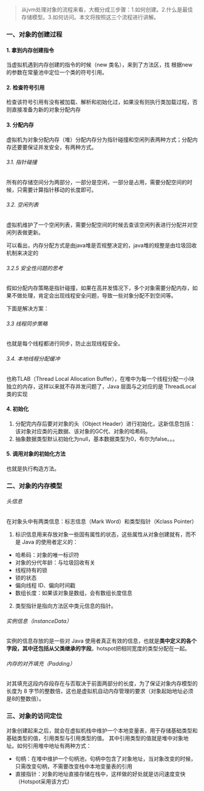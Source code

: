 >从jvm处理对象的流程来看，大概分成三步骤：1.如何创建。2.什么是最佳存储模型。3.如何访问。本文将按照这三个流程进行讲解。

### 一、对象的创建过程

#### 1. 拿到内存创建指令
当虚拟机遇到内存创建的指令的时候（new 类名），来到了方法区，找 根据new的参数在常量池中定位一个类的符号引用。
#### 2. 检查符号引用
检查该符号引用有没有被加载、解析和初始化过，如果没有则执行类加载过程，否则直接准备为新的对象分配内存
#### 3. 分配内存
虚拟机为对象分配内存（堆）分配内存分为指针碰撞和空闲列表两种方式；分配内存还要要保证并发安全，有两种方式。 
###### 3.1. 指针碰撞
所有的存储空间分为两部分，一部分是空闲，一部分是占用，需要分配空间的时候，只需要计算指针移动的长度即可。

###### 3.2. 空闲列表
虚拟机维护了一个空闲列表，需要分配空间的时候去查该空闲列表进行分配并对空闲列表做更新。

可以看出，内存分配方式是由java堆是否规整决定的，java堆的规整是由垃圾回收机制来决定的

###### 3.2.5 安全性问题的思考
假如分配内存策略是指针碰撞，如果在高并发情况下，多个对象需要分配内存，如果不做处理，肯定会出现线程安全问题，导致一些对象分配不到空间等。

下面是解决方案：

###### 3.3 线程同步策略
也就是每个线程都进行同步，防止出现线程安全。

###### 3.4. 本地线程分配缓冲
也称TLAB（Thread Local Allocation Buffer），在堆中为每一个线程分配一小块独立的内存，这样以来就不存并发问题了，Java 层面与之对应的是 ThreadLocal 类的实现

#### 4. 初始化
1. 分配完内存后要对对象的头（Object Header）进行初始化，这新信息包括：该对象对应类的元数据、该对象的GC代、对象的哈希码。
2. 抽象数据类型默认初始化为null，基本数据类型为0，布尔为false。。。
#### 5. 调用对象的初始化方法
也就是执行构造方法。


### 二、对象的内存模型
###### 头信息
在对象头中有两类信息：标志信息（Mark Word）和类型指针（Kclass Pointer）
1. 标识信息用来存放对象一些固有属性的状态，这些属性从对象创建就有，而不是 Java 的使用者定义的：
* 哈希码：对象的唯一标识符
* 对象的分代年龄：与垃圾回收有关
* 线程持有的锁
* 锁的状态
* 偏向线程 ID、偏向时间戳
* 数组长度：如果该对象是数组，会有数组长度信息

2. 类型指针是指向方法区中类元信息的指针。

###### 实例信息（instanceData）
实例的信息存放的是一些对 Java 使用者真正有效的信息，也就是**类中定义的各个字段，其中还包括从父类继承的字段**。hotspot把相同宽度的类型分配在一起。


###### 内存的对齐填充（Padding）
对其填充这段内存段存在与否取决于前面两部分的长度，为了保证对象内存模型的长度为 8 字节的整数倍，这也是虚拟机自动内存管理的要求（对象起始地址必须是8的整数倍）。





### 三、对象的访问定位
对象创建起来之后，就会在虚拟机栈中维护一个本地变量表，用于存储基础类型和基础类型的值，引用类型与引用类型的值。
其中引用类型的值就是堆中对象地址。如何引用堆中地址有两种方式：
* 句柄：在堆中维护一个句柄池，句柄中包含了对象地址，当对象改变的时候，只需改变句柄，不需要改变栈中本地变量表的引用
* 直接指针：对象的地址直接存储在栈中，这样做的好处就是访问速度变快（Hotspot采用该方式）
